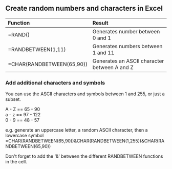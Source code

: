 ## Create random numbers and characters in Excel

| Function | Result  |
|:-----------|:-----------|
| =RAND()| Generates number between 0 and 1  |
| =RANDBETWEEN(1,11) | Generates numbers between 1 and 11  |
| =CHAR(RANDBETWEEN(65,90)) | Generates an ASCII character between A and Z  |


### Add additional characters and symbols    
You can use the ASCII characters and symbols between 1 and 255, or just a subset.   

A - Z == 65 - 90    
a - z == 97 - 122   
0 - 9 == 48 - 57

e.g. generate an uppercase letter, a random ASCII character, then a lowercase symbol    
=CHAR(RANDBETWEEN(65,90))&CHAR(RANDBETWEEN(1,255))&CHAR(RANDBETWEEN(65,90))    

Don't forget to add the '&' between the different RANDBETWEEN functions in the cell.     
